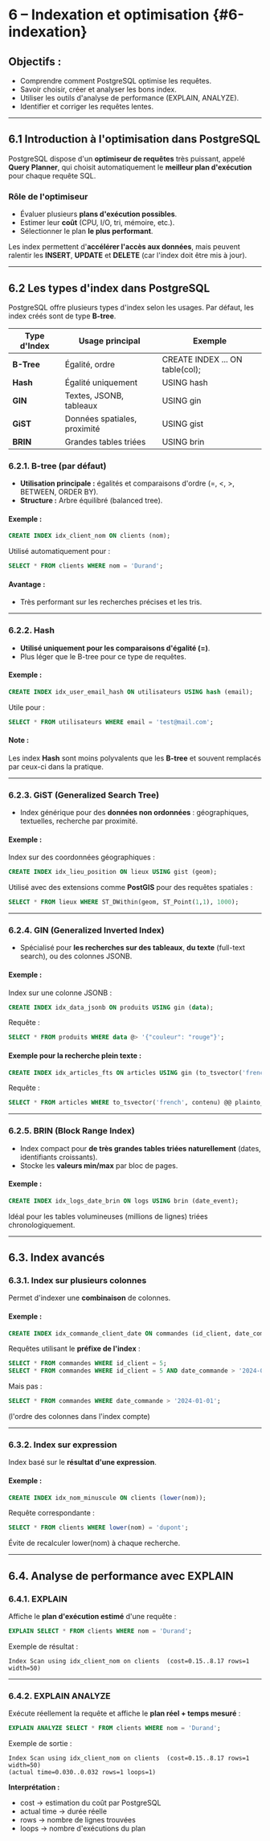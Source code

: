 # **6 – Indexation et optimisation** {#6-indexation}

## **Objectifs :**

- Comprendre comment PostgreSQL optimise les requêtes.
- Savoir choisir, créer et analyser les bons index.
- Utiliser les outils d'analyse de performance (EXPLAIN, ANALYZE).
- Identifier et corriger les requêtes lentes.

---
## **6.1 Introduction à l'optimisation dans PostgreSQL**

PostgreSQL dispose d'un **optimiseur de requêtes** très puissant, appelé **Query Planner**, qui choisit automatiquement le **meilleur plan d'exécution** pour chaque requête SQL.
### **Rôle de l'optimiseur**

- Évaluer plusieurs **plans d'exécution possibles**.
- Estimer leur **coût** (CPU, I/O, tri, mémoire, etc.).
- Sélectionner le plan **le plus performant**.

Les index permettent d'**accélérer l'accès aux données**, mais peuvent ralentir les **INSERT**, **UPDATE** et **DELETE** (car l'index doit être mis à jour).

---
## **6.2 Les types d'index dans PostgreSQL**

PostgreSQL offre plusieurs types d'index selon les usages.
Par défaut, les index créés sont de type **B-tree**.

| **Type d'Index** | **Usage principal**          | **Exemple**                     |
| ---------------- | ---------------------------- | ------------------------------- |
| **B-Tree**       | Égalité, ordre               | CREATE INDEX ... ON table(col); |
| **Hash**         | Égalité uniquement           | USING hash                      |
| **GIN**          | Textes, JSONB, tableaux      | USING gin                       |
| **GiST**         | Données spatiales, proximité | USING gist                      |
| **BRIN**         | Grandes tables triées        | USING brin                      |

### **6.2.1. B-tree (par défaut)**

- **Utilisation principale :** égalités et comparaisons d'ordre (=, <, >, BETWEEN, ORDER BY).
- **Structure :** Arbre équilibré (balanced tree).
#### **Exemple :**
```sql
CREATE INDEX idx_client_nom ON clients (nom);
```

Utilisé automatiquement pour :
```sql
SELECT * FROM clients WHERE nom = 'Durand';
```
#### **Avantage :**
- Très performant sur les recherches précises et les tris.

---
### **6.2.2. Hash**
- **Utilisé uniquement pour les comparaisons d'égalité (=)**.
- Plus léger que le B-tree pour ce type de requêtes.
#### **Exemple :**
```sql
CREATE INDEX idx_user_email_hash ON utilisateurs USING hash (email);
```

Utile pour :
```sql
SELECT * FROM utilisateurs WHERE email = 'test@mail.com';
```
#### **Note :**
Les index **Hash** sont moins polyvalents que les **B-tree** et souvent remplacés par ceux-ci dans la pratique.

---
### **6.2.3. GiST (Generalized Search Tree)**
- Index générique pour des **données non ordonnées** : géographiques, textuelles, recherche par proximité.
#### **Exemple :**
Index sur des coordonnées géographiques :
```sql
CREATE INDEX idx_lieu_position ON lieux USING gist (geom);
```

Utilisé avec des extensions comme **PostGIS** pour des requêtes spatiales :
```sql
SELECT * FROM lieux WHERE ST_DWithin(geom, ST_Point(1,1), 1000);
```

---
### **6.2.4. GIN (Generalized Inverted Index)**
- Spécialisé pour **les recherches sur des tableaux**, **du texte** (full-text search), ou des colonnes JSONB.
#### **Exemple :**

Index sur une colonne JSONB :
```sql
CREATE INDEX idx_data_jsonb ON produits USING gin (data);
```

Requête :
```sql
SELECT * FROM produits WHERE data @> '{"couleur": "rouge"}';
```
#### **Exemple pour la recherche plein texte :**
```sql
CREATE INDEX idx_articles_fts ON articles USING gin (to_tsvector('french', contenu));
```

Requête :
```sql
SELECT * FROM articles WHERE to_tsvector('french', contenu) @@ plainto_tsquery('performance');
```

---
### **6.2.5. BRIN (Block Range Index)**

- Index compact pour **de très grandes tables triées naturellement** (dates, identifiants croissants).
- Stocke les **valeurs min/max** par bloc de pages.
#### **Exemple :**
```sql
CREATE INDEX idx_logs_date_brin ON logs USING brin (date_event);
```

Idéal pour les tables volumineuses (millions de lignes) triées chronologiquement.

---
## **6.3. Index avancés**

### **6.3.1. Index sur plusieurs colonnes**

Permet d'indexer une **combinaison** de colonnes.
#### **Exemple :**
```sql
CREATE INDEX idx_commande_client_date ON commandes (id_client, date_commande);
```

Requêtes utilisant le **préfixe de l'index** :
```sql
SELECT * FROM commandes WHERE id_client = 5;
SELECT * FROM commandes WHERE id_client = 5 AND date_commande > '2024-01-01';
```

Mais pas :
```sql
SELECT * FROM commandes WHERE date_commande > '2024-01-01';
```
(l'ordre des colonnes dans l'index compte)

---
### **6.3.2. Index sur expression**

Index basé sur le **résultat d'une expression**.
#### **Exemple :**
```sql
CREATE INDEX idx_nom_minuscule ON clients (lower(nom));
```

Requête correspondante :
```sql
SELECT * FROM clients WHERE lower(nom) = 'dupont';
```

Évite de recalculer lower(nom) à chaque recherche.

---
## **6.4. Analyse de performance avec EXPLAIN**

### **6.4.1. EXPLAIN**

Affiche le **plan d'exécution estimé** d'une requête :

```sql
EXPLAIN SELECT * FROM clients WHERE nom = 'Durand';
```

Exemple de résultat :
```
Index Scan using idx_client_nom on clients  (cost=0.15..8.17 rows=1 width=50)
```

---
### **6.4.2. EXPLAIN ANALYZE**

Exécute réellement la requête et affiche le **plan réel + temps mesuré** :
```sql
EXPLAIN ANALYZE SELECT * FROM clients WHERE nom = 'Durand';
```

Exemple de sortie :
```
Index Scan using idx_client_nom on clients  (cost=0.15..8.17 rows=1 width=50)
(actual time=0.030..0.032 rows=1 loops=1)
```

**Interprétation :**
- cost → estimation du coût par PostgreSQL
- actual time → durée réelle
- rows → nombre de lignes trouvées
- loops → nombre d'exécutions du plan

